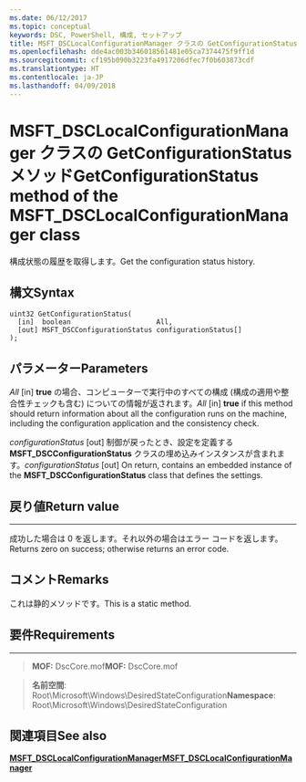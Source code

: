 ```yaml
---
ms.date: 06/12/2017
ms.topic: conceptual
keywords: DSC, PowerShell, 構成, セットアップ
title: MSFT_DSCLocalConfigurationManager クラスの GetConfigurationStatus メソッド
ms.openlocfilehash: dde4ac003b346018561481e05ca7374475f9ff1d
ms.sourcegitcommit: cf195b090b3223fa4917206dfec7f0b603873cdf
ms.translationtype: HT
ms.contentlocale: ja-JP
ms.lasthandoff: 04/09/2018
---
```

# <a name="getconfigurationstatus-method-of-the-msftdsclocalconfigurationmanager-class"></a><span data-ttu-id="b9573-103">MSFT_DSCLocalConfigurationManager クラスの GetConfigurationStatus メソッド</span><span class="sxs-lookup"><span data-stu-id="b9573-103">GetConfigurationStatus method of the MSFT_DSCLocalConfigurationManager class</span></span>

<span data-ttu-id="b9573-104">構成状態の履歴を取得します。</span><span class="sxs-lookup"><span data-stu-id="b9573-104">Get the configuration status history.</span></span>

<a name="syntax"></a><span data-ttu-id="b9573-105">構文</span><span class="sxs-lookup"><span data-stu-id="b9573-105">Syntax</span></span>
------

```mof
uint32 GetConfigurationStatus(
  [in]  boolean                     All,
  [out] MSFT_DSCConfigurationStatus configurationStatus[]
);
```

<a name="parameters"></a><span data-ttu-id="b9573-106">パラメーター</span><span class="sxs-lookup"><span data-stu-id="b9573-106">Parameters</span></span>
----------

<span data-ttu-id="b9573-107">*All* \[in\] **true** の場合、コンピューターで実行中のすべての構成 (構成の適用や整合性チェックも含む) についての情報が返されます。</span><span class="sxs-lookup"><span data-stu-id="b9573-107">*All* \[in\] **true** if this method should return information about all the configuration runs on the machine, including the configuration application and the consistency check.</span></span>

<span data-ttu-id="b9573-108">*configurationStatus* \[out\] 制御が戻ったとき、設定を定義する **MSFT_DSCConfigurationStatus** クラスの埋め込みインスタンスが含まれます。</span><span class="sxs-lookup"><span data-stu-id="b9573-108">*configurationStatus* \[out\] On return, contains an embedded instance of the **MSFT_DSCConfigurationStatus** class that defines the settings.</span></span>

## <a name="return-value"></a><span data-ttu-id="b9573-109">戻り値</span><span class="sxs-lookup"><span data-stu-id="b9573-109">Return value</span></span>
------------

<span data-ttu-id="b9573-110">成功した場合は 0 を返します。それ以外の場合はエラー コードを返します。</span><span class="sxs-lookup"><span data-stu-id="b9573-110">Returns zero on success; otherwise returns an error code.</span></span>

## <a name="remarks"></a><span data-ttu-id="b9573-111">コメント</span><span class="sxs-lookup"><span data-stu-id="b9573-111">Remarks</span></span>

<span data-ttu-id="b9573-112">これは静的メソッドです。</span><span class="sxs-lookup"><span data-stu-id="b9573-112">This is a static method.</span></span>

## <a name="requirements"></a><span data-ttu-id="b9573-113">要件</span><span class="sxs-lookup"><span data-stu-id="b9573-113">Requirements</span></span>
------------
><span data-ttu-id="b9573-114">**MOF:** DscCore.mof</span><span class="sxs-lookup"><span data-stu-id="b9573-114">**MOF:** DscCore.mof</span></span>

><span data-ttu-id="b9573-115">**名前空間**: Root\Microsoft\Windows\DesiredStateConfiguration</span><span class="sxs-lookup"><span data-stu-id="b9573-115">**Namespace**: Root\Microsoft\Windows\DesiredStateConfiguration</span></span>


## <a name="see-also"></a><span data-ttu-id="b9573-116">関連項目</span><span class="sxs-lookup"><span data-stu-id="b9573-116">See also</span></span>


[<span data-ttu-id="b9573-117">**MSFT_DSCLocalConfigurationManager**</span><span class="sxs-lookup"><span data-stu-id="b9573-117">**MSFT_DSCLocalConfigurationManager**</span></span>](msft-dsclocalconfigurationmanager.md)